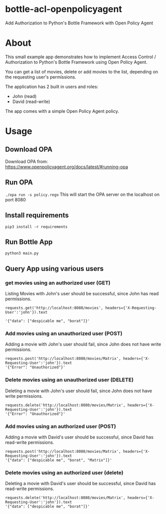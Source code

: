 # bottle-acl-openpolicyagent
Add Authorization to Python's Bottle Framework with Open Policy Agent

# About
This small example app demonstrates how to implement Access Control / Authorization to Python's Bottle Framework using Open Policy Agent.

You can get a list of movies, delete or add movies to the list, depending on the requesting user's permissions.

The application has 2 built in users and roles:
* John (read)
* David (read-write)

The app comes with a simple Open Policy Agent policy.

# Usage
## Download OPA
Download OPA from: https://www.openpolicyagent.org/docs/latest/#running-opa

## Run OPA
`./opa run -s policy.rego`
This will start the OPA server on the localhost on port 8080

## Install requirements
`pip3 install -r requirements`

## Run Bottle App
`python3 main.py`

## Query App using various users
### get movies using an authorized user (GET)

Listing Movies with John's user should be successful, since John has read permissions.
```
requests.get('http://localhost:8080/movies', headers={'X-Requesting-User':'john'}).text

'{"data": ["despicable me", "borat"]}'
```
### Add movies using an unauthorized user (POST)
Adding a movie with John's user should fail, since John does not have write permissions.
```
requests.post('http://localhost:8080/movies/Matrix', headers={'X-Requesting-User':'john'}).text
'{"Error": "Unauthorized"}'
```
### Delete movies using an unauthorized user (DELETE)
Deleting a movie with John's user should fail, since John does not have write permissions.
```
requests.delete('http://localhost:8080/movies/Matrix', headers={'X-Requesting-User':'john'}).text
'{"Error": "Unauthorized"}'
```

### Add movies using an authorized user (POST)
Adding a movie with David's user should be successful, since David has read-write permissions.
```
requests.post('http://localhost:8080/movies/Matrix', headers={'X-Requesting-User':'john'}).text
'{"data": ["despicable me", "borat", "Matrix"]}'
```

### Delete movies using an authorized user (delete)
Deleting a movie with David's user should be successful, since David has read-write permissions.
```
requests.delete('http://localhost:8080/movies/Matrix', headers={'X-Requesting-User':'john'}).text
'{"data": ["despicable me", "borat"]}'
```


